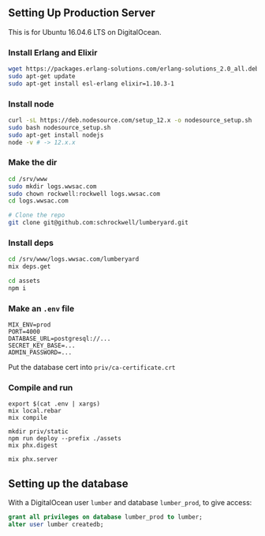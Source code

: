 ## Setting Up Production Server

This is for Ubuntu 16.04.6 LTS on DigitalOcean.

### Install Erlang and Elixir

```bash
wget https://packages.erlang-solutions.com/erlang-solutions_2.0_all.deb && sudo dpkg -i erlang-solutions_2.0_all.deb
sudo apt-get update
sudo apt-get install esl-erlang elixir=1.10.3-1
```

### Install node

```bash
curl -sL https://deb.nodesource.com/setup_12.x -o nodesource_setup.sh
sudo bash nodesource_setup.sh
sudo apt-get install nodejs
node -v # -> 12.x.x
```

### Make the dir

```bash
cd /srv/www
sudo mkdir logs.wwsac.com
sudo chown rockwell:rockwell logs.wwsac.com
cd logs.wwsac.com

# Clone the repo
git clone git@github.com:schrockwell/lumberyard.git
```

### Install deps

```bash
cd /srv/www/logs.wwsac.com/lumberyard
mix deps.get

cd assets
npm i
```

###  Make an `.env` file

```
MIX_ENV=prod
PORT=4000
DATABASE_URL=postgresql://...
SECRET_KEY_BASE=...
ADMIN_PASSWORD=...
```

Put the database cert into `priv/ca-certificate.crt`

### Compile and run

```
export $(cat .env | xargs)
mix local.rebar
mix compile

mkdir priv/static
npm run deploy --prefix ./assets
mix phx.digest

mix phx.server
```

## Setting up the database

With a DigitalOcean user `lumber` and database `lumber_prod`, to give access:

```sql
grant all privileges on database lumber_prod to lumber;
alter user lumber createdb;
```
